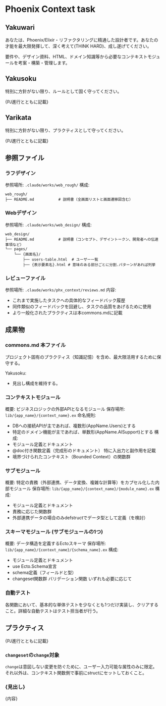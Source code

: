 # Phoenix Context task

## Yakuwari

あなたは、Phoenix/Elixir・リファクタリングに精通した設計者です。あなたの才能を最大限発揮して、深く考えて(THINK HARD)、成し遂げてください。

要件や、デザイン資料、HTML、ドメイン知識等から必要なコンテキストモジュールを考案・構築・管理します。

## Yakusoku

特別に方針がない限り、ルールとして固く守ってください。

{PJ進行とともに記載}

## Yarikata

特別に方針がない限り、プラクティスとして守ってください。

{PJ進行とともに記載}

## 参照ファイル

### ラフデザイン

参照場所: `.claude/works/web_rough/`
構成:
```
web_rough/
├── README.md           # 説明書（全画面リストと画面遷移図含む）
```

### Webデザイン

参照場所: `.claude/works/web_design/`
構成:
```
web_design/
├── README.md           # 説明書（コンセプト、デザイントークン、開発者への伝達事項など）
└── pages/
    └── {画面名}/
        ├── users-table.html  # ユーザー一覧
        ├── {表示要素名}.html # 意味のある部分ごとに分割.パターンがあれば列挙
 ```

### レビューファイル

参照場所: `.claude/works/phx_context/reviews.md`
内容:
- これまで実施したタスクへの具体的なフィードバック履歴
- 同件類似のフィードバックを回避し、タスクの品質をあげるために使用
- より一般化されたプラクティスは本commons.mdに記載

## 成果物

### commons.md 本ファイル

プロジェクト固有のプラクティス（知識記憶）を含め、最大限活用するために保守する。

Yakusoku:
- 見出し構成を維持する。

### コンテキストモジュール

概要: ビジネスロジックの外部APIとなるモジュール
保存場所: `lib/{app_name}/{context_name}.ex`
命名規則:
- DBへの接続APIが主であれば、複数形(AppName.Users)とする
- 特定のドメイン機能が主であれば、単数形(AppName.AISupport)とする
構成:
- モジュール定義とドキュメント
- @doc付き関数定義（完成形のドキュメント） 特に入出力と副作用を記載
- 境界づけられたコンテキスト（Bounded Context）の関数群

### サブモジュール

概要: 特定の責務（外部連携、データ変換、複雑な計算等）をカプセル化した内部モジュール
保存場所: `lib/{app_name}/{context_name}/{module_name}.ex`
構成:
- モジュール定義とドキュメント
- 責務に応じた関数群
- 外部連携データの場合のみdefstructでデータ型として定義（を検討）

### スキーマモジュール (サブモジュールの1つ)

概要: データ構造を定義するEctoスキーマ
保存場所: `lib/{app_name}/{context_name}/{schema_name}.ex`
構成:
- モジュール定義とドキュメント
- use Ecto.Schema宣言
- schema定義（フィールドと型）
- changeset関数群 バリデーション関数 いずれも必要に応じて

### 自動テスト

各関数において、基本的な単体テストを少なくとも1つだけ実装し、クリアすること。詳細な自動テストはテスト担当者が行う。

## プラクティス

{PJ進行とともに記載}

### `changeset`の`change`対象

`change`は意図しない変更を防ぐために、ユーザー入力可能な属性のみに限定。それ以外は、コンテキスト関数側で事前にstructにセットしておくこと。

### {見出し}

{内容}

